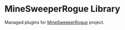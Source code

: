 # MineSweeperRogue Library

Managed plugins for [MineSweeperRogue](https://github.com/SnekTech/mine-sweeper-rogue) project.
